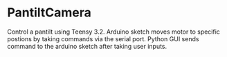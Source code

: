 # PantiltCamera

Control a pantilt using Teensy 3.2.  Arduino sketch moves motor to specific postions by taking commands via the serial port.  Python GUI sends command to the arduino sketch after taking user inputs.
